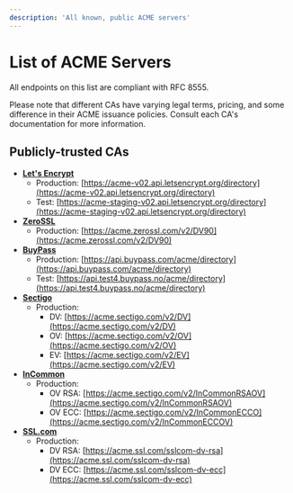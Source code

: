 ```yaml
---
description: 'All known, public ACME servers'
---
```


# List of ACME Servers

All endpoints on this list are compliant with RFC 8555.

Please note that different CAs have varying legal terms, pricing, and some difference in their ACME issuance policies. Consult each CA's documentation for more information.

## Publicly-trusted CAs

* [**Let's Encrypt**](https://letsencrypt.org)
  * Production: [https://acme-v02.api.letsencrypt.org/directory](https://acme-v02.api.letsencrypt.org/directory)
  * Test: [https://acme-staging-v02.api.letsencrypt.org/directory](https://acme-staging-v02.api.letsencrypt.org/directory)
* [**ZeroSSL**](https://zerossl.com/documentation/acme/)
  * Production: [https://acme.zerossl.com/v2/DV90](https://acme.zerossl.com/v2/DV90)
* [**BuyPass**](https://www.buypass.com/ssl/products/acme)
  * Production: [https://api.buypass.com/acme/directory](https://api.buypass.com/acme/directory)
  * Test: [https://api.test4.buypass.no/acme/directory](https://api.test4.buypass.no/acme/directory)
* [**Sectigo**](https://sectigo.com/resource-library/sectigos-acme-automation)
  * Production:
    * DV: [https://acme.sectigo.com/v2/DV](https://acme.sectigo.com/v2/DV)
    * OV: [https://acme.sectigo.com/v2/OV](https://acme.sectigo.com/v2/OV)
    * EV: [https://acme.sectigo.com/v2/EV](https://acme.sectigo.com/v2/EV)
* [**InCommon**](https://support.sectigo.com/Com_KnowledgeDetailPage?Id=kA01N000000bvYj)
  * Production:
    * OV RSA: [https://acme.sectigo.com/v2/InCommonRSAOV](https://acme.sectigo.com/v2/InCommonRSAOV)
    * OV ECC: [https://acme.sectigo.com/v2/InCommonECCO](https://acme.sectigo.com/v2/InCommonECCOV)
* [**SSL.com**](https://www.ssl.com/guide/ssl-tls-certificate-issuance-and-revocation-with-acme/)
  * Production:
    * DV RSA: [https://acme.ssl.com/sslcom-dv-rsa](https://acme.ssl.com/sslcom-dv-rsa)
    * DV ECC: [https://acme.ssl.com/sslcom-dv-ecc](https://acme.ssl.com/sslcom-dv-ecc)
